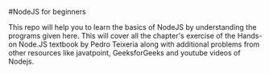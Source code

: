 #NodeJS for beginners

This repo will help you to learn the basics of NodeJS by understanding the programs given here. This will cover all the chapter's exercise of the Hands-on Node.JS textbook by Pedro Teixeria along with additional problems from other resources like javatpoint, GeeksforGeeks and youtube videos of Nodejs.
